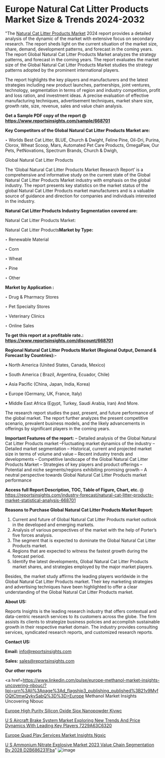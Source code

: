 # Europe Natural Cat Litter Products Market Size & Trends 2024-2032

"The <a href=https://www.reportsinsights.com/sample/668701>Natural Cat Litter Products Market</a> 2024 report provides a detailed analysis of the dynamic of the market with extensive focus on secondary research. The report sheds light on the current situation of the market size, share, demand, development patterns, and forecast in the coming years. The report Global Natural Cat Litter Products Market analyzes the strategy patterns, and forecast in the coming years. The report evaluates the market size of the Global Natural Cat Litter Products Market studies the strategy patterns adopted by the prominent international players.

The report highlights the key players and manufacturers and the latest strategies including new product launches, partnerships, joint ventures, technology, segmentation in terms of region and industry competition, profit and loss ration, and investment ideas. A precise evaluation of effective manufacturing techniques, advertisement techniques, market share size, growth rate, size, revenue, sales and value chain analysis.

<strong>Get a Sample PDF copy of the report @ <a href=https://www.reportsinsights.com/sample/668701 style=color:#0000ff;>https://www.reportsinsights.com/sample/668701</a></strong>

<strong>Key Competitors of the Global Natural Cat Litter Products Market are:</strong>

‣ Worlds Best Cat Litter, BLUE, Church & Dwight, Feline Pine, Oil-Dri, Purina, Clorox, Wheat Scoop, Mars, Automated Pet Care Products, OmegaPaw, Our Pets, PetNovations, Spectrum Brands, Church & Dwigh,

Global Natural Cat Litter Products

The ‘Global Natural Cat Litter Products Market Research Report’ is a comprehensive and informative study on the current state of the Global Natural Cat Litter Products Market industry with emphasis on the global industry. The report presents key statistics on the market status of the global Natural Cat Litter Products market manufacturers and is a valuable source of guidance and direction for companies and individuals interested in the industry.

<strong>Natural Cat Litter Products Industry Segmentation covered are:</strong>

Natural Cat Litter Products Market: 

Natural Cat Litter Products<strong>Market by Type:</strong>

‣ Renewable Material

‣ Corn

‣ Wheat

‣ Pine

‣ Other

<strong>Market by Application :</strong>

‣ Drug & Pharmacy Stores

‣ Pet Specialty Stores

‣ Veterinary Clinics

‣ Online Sales

<strong>To get this report at a profitable rate.: <a href=https://www.reportsinsights.com/discount/668701 style=color:#0000ff;>https://www.reportsinsights.com/discount/668701</a></strong>

<strong>Regional Natural Cat Litter Products Market (Regional Output, Demand &amp; Forecast by Countries):-</strong>

• North America (United States, Canada, Mexico)

• South America ( Brazil, Argentina, Ecuador, Chile)

• Asia Pacific (China, Japan, India, Korea)

• Europe (Germany, UK, France, Italy)

• Middle East Africa (Egypt, Turkey, Saudi Arabia, Iran) And More.

The research report studies the past, present, and future performance of the global market. The report further analyzes the present competitive scenario, prevalent business models, and the likely advancements in offerings by significant players in the coming years.

<strong>Important Features of the report:</strong>
– Detailed analysis of the Global Natural Cat Litter Products market
–Fluctuating market dynamics of the industry
–Detailed market segmentation
– Historical, current and projected market size in terms of volume and value
– Recent industry trends and developments
– Competitive landscape of the Global Natural Cat Litter Products Market
– Strategies of key players and product offerings
– Potential and niche segments/regions exhibiting promising growth
– A neutral perspective towards Global Natural Cat Litter Products market performance

<strong>Access full Report Description, TOC, Table of Figure, Chart, etc. </strong>@   <a href=https://reportsinsights.com/industry-forecast/natural-cat-litter-products-market-statistical-analysis-668701 style=color:#0000ff;>https://reportsinsights.com/industry-forecast/natural-cat-litter-products-market-statistical-analysis-668701</a>

<strong>Reasons to Purchase Global Natural Cat Litter Products Market Report:</strong>
1. Current and future of Global Natural Cat Litter Products market outlook in the developed and emerging markets.
2. Analysis of various perspectives of the market with the help of Porter’s five forces analysis.
3. The segment that is expected to dominate the Global Natural Cat Litter Products market.
4. Regions that are expected to witness the fastest growth during the forecast period.
5. Identify the latest developments, Global Natural Cat Litter Products market shares, and strategies employed by the major market players.

Besides, the market study affirms the leading players worldwide in the Global Natural Cat Litter Products market. Their key marketing strategies and advertising techniques have been highlighted to offer a clear understanding of the Global Natural Cat Litter Products market.

<strong><strong>About US</strong>:</strong>

Reports Insights is the leading research industry that offers contextual and data-centric research services to its customers across the globe. The firm assists its clients to strategize business policies and accomplish sustainable growth in their respective market domain. The industry provides consulting services, syndicated research reports, and customized research reports.

<strong>Contact US:</strong>

<p class=><b>Email:</b> <a href=mailto:info@reportsinsights.com>info@reportsinsights.com</a></p>
<p class=><b>Sales:</b> <a href=mailto:sales@reportsinsights.com>sales@reportsinsights.com</a></p>

<strong>Our other reports</strong>

<a href=https://www.linkedin.com/pulse/europe-methanol-market-insights-uncovering-nbouc/?lipi=urn%3Ali%3Apage%3Ad_flagship3_publishing_published%3B21v9MyfOQtCtmwQykvSabQ%3D%3D>Europe Methanol Market Insights Uncovering Nbouc</a>

<a href=https://www.linkedin.com/pulse/europe-high-purity-silicon-oxide-siox-nanopowder-kjvwc/>Europe High Purity Silicon Oxide Siox Nanopowder Kjvwc</a>

<a href=https://medium.com/@yadavahaan91/u-s-aircraft-brake-system-market-exploring-new-trends-and-price-dynamics-with-leading-key-players-7229a63c6320>U S Aircraft Brake System Market Exploring New Trends And Price Dynamics With Leading Key Players 7229A63C6320</a>

<a href=https://www.linkedin.com/pulse/europe-quad-play-services-market-insights-ngxic/>Europe Quad Play Services Market Insights Ngxic</a>

<a href=https://medium.com/@reportsinsights.aj/u-s-ammonium-nitrate-explosive-market-2023-value-chain-segmentation-by-2028-d2b686231fba>U S Ammonium Nitrate Explosive Market 2023 Value Chain Segmentation By 2028 D2B686231Fba</a>"
![image](https://github.com/Jaayaachit/RIResearch/assets/158452289/af4c96e7-271b-47c4-9458-bf5a59b9ca94)
